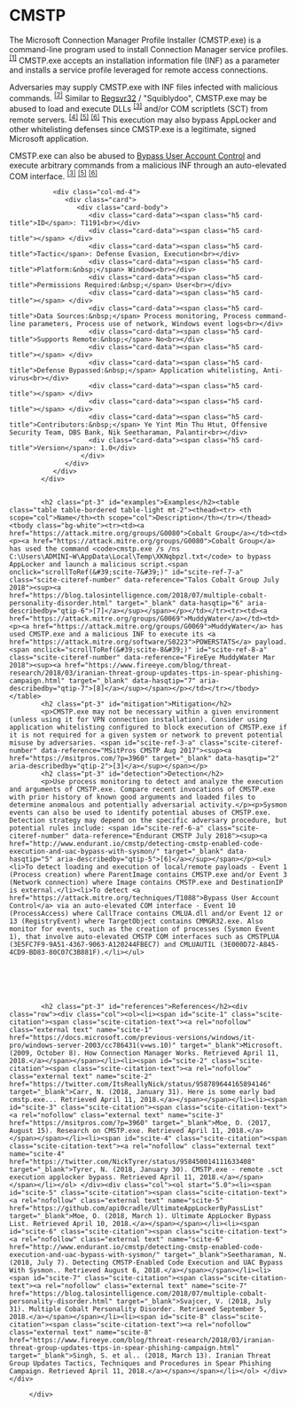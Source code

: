<div class="container-fluid">
            <h1>
               CMSTP
            </h1>            
            <div class="row">
               <div class="col-md-8 description-body">
                  <p>The Microsoft Connection Manager Profile Installer (CMSTP.exe) is a command-line program used to install Connection Manager service profiles. <span id="scite-ref-1-a" class="scite-citeref-number" data-reference="Microsoft Connection Manager Oct 2009"><sup><a href="https://docs.microsoft.com/previous-versions/windows/it-pro/windows-server-2003/cc786431(v=ws.10)" target="_blank" data-hasqtip="0" aria-describedby="qtip-0">[1]</a></sup></span> CMSTP.exe accepts an installation information file (INF) as a parameter and installs a service profile leveraged for remote access connections.</p><p>Adversaries may supply CMSTP.exe with INF files infected with malicious commands. <span id="scite-ref-2-a" class="scite-citeref-number" data-reference="Twitter CMSTP Usage Jan 2018"><sup><a href="https://twitter.com/ItsReallyNick/status/958789644165894146" target="_blank" data-hasqtip="1" aria-describedby="qtip-1">[2]</a></sup></span> Similar to <a href="https://attack.mitre.org/techniques/T1117">Regsvr32</a> / "Squiblydoo", CMSTP.exe may be abused to load and execute DLLs <span id="scite-ref-3-a" class="scite-citeref-number" data-reference="MSitPros CMSTP Aug 2017"><sup><a href="https://msitpros.com/?p=3960" target="_blank" data-hasqtip="2" aria-describedby="qtip-2">[3]</a></sup></span>  and/or COM scriptlets (SCT) from remote servers. <span id="scite-ref-4-a" class="scite-citeref-number" data-reference="Twitter CMSTP Jan 2018"><sup><a href="https://twitter.com/NickTyrer/status/958450014111633408" target="_blank" data-hasqtip="3" aria-describedby="qtip-3">[4]</a></sup></span> <span id="scite-ref-5-a" class="scite-citeref-number" data-reference="GitHub Ultimate AppLocker Bypass List"><sup><a href="https://github.com/api0cradle/UltimateAppLockerByPassList" target="_blank" data-hasqtip="4" aria-describedby="qtip-4">[5]</a></sup></span> <span id="scite-ref-6-a" class="scite-citeref-number" data-reference="Endurant CMSTP July 2018"><sup><a href="http://www.endurant.io/cmstp/detecting-cmstp-enabled-code-execution-and-uac-bypass-with-sysmon/" target="_blank" data-hasqtip="5" aria-describedby="qtip-5">[6]</a></sup></span> This execution may also bypass AppLocker and other whitelisting defenses since CMSTP.exe is a legitimate, signed Microsoft application.</p><p>CMSTP.exe can also be abused to <a href="https://attack.mitre.org/techniques/T1088">Bypass User Account Control</a> and execute arbitrary commands from a malicious INF through an auto-elevated COM interface. <span id="scite-ref-3-a" class="scite-citeref-number" data-reference="MSitPros CMSTP Aug 2017"><sup><a href="https://msitpros.com/?p=3960" target="_blank" data-hasqtip="2" aria-describedby="qtip-2">[3]</a></sup></span> <span id="scite-ref-5-a" class="scite-citeref-number" data-reference="GitHub Ultimate AppLocker Bypass List"><sup><a href="https://github.com/api0cradle/UltimateAppLockerByPassList" target="_blank" data-hasqtip="4" aria-describedby="qtip-4">[5]</a></sup></span> <span id="scite-ref-6-a" class="scite-citeref-number" data-reference="Endurant CMSTP July 2018"><sup><a href="http://www.endurant.io/cmstp/detecting-cmstp-enabled-code-execution-and-uac-bypass-with-sysmon/" target="_blank" data-hasqtip="5" aria-describedby="qtip-5">[6]</a></sup></span></p>
               </div>
              
               <div class="col-md-4">
                  <div class="card">
                     <div class="card-body">
                        <div class="card-data"><span class="h5 card-title">ID</span>: T1191<br></div>
                        <div class="card-data"><span class="h5 card-title"></span> </div>
                        <div class="card-data"><span class="h5 card-title">Tactic</span>: Defense Evasion, Execution<br></div>
                        <div class="card-data"><span class="h5 card-title">Platform:&nbsp;</span> Windows<br></div>
                        <div class="card-data"><span class="h5 card-title">Permissions Required:&nbsp;</span> User<br></div>
                        <div class="card-data"><span class="h5 card-title"></span> </div>
                        <div class="card-data"><span class="h5 card-title">Data Sources:&nbsp;</span> Process monitoring, Process command-line parameters, Process use of network, Windows event logs<br></div>
                        <div class="card-data"><span class="h5 card-title">Supports Remote:&nbsp;</span> No<br></div>
                        <div class="card-data"><span class="h5 card-title"></span> </div>
                        <div class="card-data"><span class="h5 card-title">Defense Bypassed:&nbsp;</span> Application whitelisting, Anti-virus<br></div>
                        <div class="card-data"><span class="h5 card-title"></span> </div>
                        <div class="card-data"><span class="h5 card-title"></span> </div>
                        <div class="card-data"><span class="h5 card-title">Contributors:&nbsp;</span> Ye Yint Min Thu Htut, Offensive Security Team, DBS Bank, Nik Seetharaman, Palantir<br></div>
                        <div class="card-data"><span class="h5 card-title">Version</span>: 1.0</div>
                      </div>
                  </div>
               </div>
            </div>
            
            
            <h2 class="pt-3" id="examples">Examples</h2><table class="table table-bordered table-light mt-2"><thead><tr> <th scope="col">Name</th><th scope="col">Description</th></tr></thead><tbody class="bg-white"><tr><td><a href="https://attack.mitre.org/groups/G0080">Cobalt Group</a></td><td><p><a href="https://attack.mitre.org/groups/G0080">Cobalt Group</a> has used the command <code>cmstp.exe /s /ns C:\Users\ADMINI~W\AppData\Local\Temp\XKNqbpzl.txt</code> to bypass AppLocker and launch a malicious script.<span onclick="scrollToRef(&#39;scite-7&#39;)" id="scite-ref-7-a" class="scite-citeref-number" data-reference="Talos Cobalt Group July 2018"><sup><a href="https://blog.talosintelligence.com/2018/07/multiple-cobalt-personality-disorder.html" target="_blank" data-hasqtip="6" aria-describedby="qtip-6">[7]</a></sup></span></p></td></tr><tr><td><a href="https://attack.mitre.org/groups/G0069">MuddyWater</a></td><td><p><a href="https://attack.mitre.org/groups/G0069">MuddyWater</a> has used CMSTP.exe and a malicious INF to execute its <a href="https://attack.mitre.org/software/S0223">POWERSTATS</a> payload.<span onclick="scrollToRef(&#39;scite-8&#39;)" id="scite-ref-8-a" class="scite-citeref-number" data-reference="FireEye MuddyWater Mar 2018"><sup><a href="https://www.fireeye.com/blog/threat-research/2018/03/iranian-threat-group-updates-ttps-in-spear-phishing-campaign.html" target="_blank" data-hasqtip="7" aria-describedby="qtip-7">[8]</a></sup></span></p></td></tr></tbody></table>
            <h2 class="pt-3" id="mitigation">Mitigation</h2>
            <p>CMSTP.exe may not be necessary within a given environment (unless using it for VPN connection installation). Consider using application whitelisting configured to block execution of CMSTP.exe if it is not required for a given system or network to prevent potential misuse by adversaries. <span id="scite-ref-3-a" class="scite-citeref-number" data-reference="MSitPros CMSTP Aug 2017"><sup><a href="https://msitpros.com/?p=3960" target="_blank" data-hasqtip="2" aria-describedby="qtip-2">[3]</a></sup></span></p>
            <h2 class="pt-3" id="detection">Detection</h2>
            <p>Use process monitoring to detect and analyze the execution and arguments of CMSTP.exe. Compare recent invocations of CMSTP.exe with prior history of known good arguments and loaded files to determine anomalous and potentially adversarial activity.</p><p>Sysmon events can also be used to identify potential abuses of CMSTP.exe. Detection strategy may depend on the specific adversary procedure, but potential rules include: <span id="scite-ref-6-a" class="scite-citeref-number" data-reference="Endurant CMSTP July 2018"><sup><a href="http://www.endurant.io/cmstp/detecting-cmstp-enabled-code-execution-and-uac-bypass-with-sysmon/" target="_blank" data-hasqtip="5" aria-describedby="qtip-5">[6]</a></sup></span></p><ul><li>To detect loading and execution of local/remote payloads - Event 1 (Process creation) where ParentImage contains CMSTP.exe and/or Event 3 (Network connection) where Image contains CMSTP.exe and DestinationIP is external.</li><li>To detect <a href="https://attack.mitre.org/techniques/T1088">Bypass User Account Control</a> via an auto-elevated COM interface - Event 10 (ProcessAccess) where CallTrace contains CMLUA.dll and/or Event 12 or 13 (RegistryEvent) where TargetObject contains CMMGR32.exe. Also monitor for events, such as the creation of processes (Sysmon Event 1), that involve auto-elevated CMSTP COM interfaces such as CMSTPLUA (3E5FC7F9-9A51-4367-9063-A120244FBEC7) and CMLUAUTIL (3E000D72-A845-4CD9-BD83-80C07C3B881F).</li></ul>
            
            
            
            
            
            
            <h2 class="pt-3" id="references">References</h2><div class="row"><div class="col"><ol><li><span id="scite-1" class="scite-citation"><span class="scite-citation-text"><a rel="nofollow" class="external text" name="scite-1" href="https://docs.microsoft.com/previous-versions/windows/it-pro/windows-server-2003/cc786431(v=ws.10)" target="_blank">Microsoft. (2009, October 8). How Connection Manager Works. Retrieved April 11, 2018.</a></span></span></li><li><span id="scite-2" class="scite-citation"><span class="scite-citation-text"><a rel="nofollow" class="external text" name="scite-2" href="https://twitter.com/ItsReallyNick/status/958789644165894146" target="_blank">Carr, N. (2018, January 31). Here is some early bad cmstp.exe... Retrieved April 11, 2018.</a></span></span></li><li><span id="scite-3" class="scite-citation"><span class="scite-citation-text"><a rel="nofollow" class="external text" name="scite-3" href="https://msitpros.com/?p=3960" target="_blank">Moe, O. (2017, August 15). Research on CMSTP.exe. Retrieved April 11, 2018.</a></span></span></li><li><span id="scite-4" class="scite-citation"><span class="scite-citation-text"><a rel="nofollow" class="external text" name="scite-4" href="https://twitter.com/NickTyrer/status/958450014111633408" target="_blank">Tyrer, N. (2018, January 30). CMSTP.exe - remote .sct execution applocker bypass. Retrieved April 11, 2018.</a></span></span></li></ol> </div><div class="col"><ol start="5.0"><li><span id="scite-5" class="scite-citation"><span class="scite-citation-text"><a rel="nofollow" class="external text" name="scite-5" href="https://github.com/api0cradle/UltimateAppLockerByPassList" target="_blank">Moe, O. (2018, March 1). Ultimate AppLocker Bypass List. Retrieved April 10, 2018.</a></span></span></li><li><span id="scite-6" class="scite-citation"><span class="scite-citation-text"><a rel="nofollow" class="external text" name="scite-6" href="http://www.endurant.io/cmstp/detecting-cmstp-enabled-code-execution-and-uac-bypass-with-sysmon/" target="_blank">Seetharaman, N. (2018, July 7). Detecting CMSTP-Enabled Code Execution and UAC Bypass With Sysmon.. Retrieved August 6, 2018.</a></span></span></li><li><span id="scite-7" class="scite-citation"><span class="scite-citation-text"><a rel="nofollow" class="external text" name="scite-7" href="https://blog.talosintelligence.com/2018/07/multiple-cobalt-personality-disorder.html" target="_blank">Svajcer, V. (2018, July 31). Multiple Cobalt Personality Disorder. Retrieved September 5, 2018.</a></span></span></li><li><span id="scite-8" class="scite-citation"><span class="scite-citation-text"><a rel="nofollow" class="external text" name="scite-8" href="https://www.fireeye.com/blog/threat-research/2018/03/iranian-threat-group-updates-ttps-in-spear-phishing-campaign.html" target="_blank">Singh, S. et al.. (2018, March 13). Iranian Threat Group Updates Tactics, Techniques and Procedures in Spear Phishing Campaign. Retrieved April 11, 2018.</a></span></span></li></ol> </div></div>
          
         </div>
